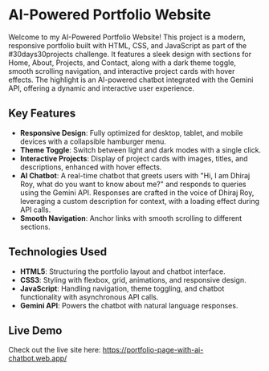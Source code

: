 # AI-Powered Portfolio Website

Welcome to my AI-Powered Portfolio Website! This project is a modern, responsive portfolio built with HTML, CSS, and JavaScript as part of the #30days30projects challenge. It features a sleek design with sections for Home, About, Projects, and Contact, along with a dark theme toggle, smooth scrolling navigation, and interactive project cards with hover effects. The highlight is an AI-powered chatbot integrated with the Gemini API, offering a dynamic and interactive user experience.

## Key Features
- **Responsive Design**: Fully optimized for desktop, tablet, and mobile devices with a collapsible hamburger menu.
- **Theme Toggle**: Switch between light and dark modes with a single click.
- **Interactive Projects**: Display of project cards with images, titles, and descriptions, enhanced with hover effects.
- **AI Chatbot**: A real-time chatbot that greets users with "Hi, I am Dhiraj Roy, what do you want to know about me?" and responds to queries using the Gemini API. Responses are crafted in the voice of Dhiraj Roy, leveraging a custom description for context, with a loading effect during API calls.
- **Smooth Navigation**: Anchor links with smooth scrolling to different sections.

## Technologies Used
- **HTML5**: Structuring the portfolio layout and chatbot interface.
- **CSS3**: Styling with flexbox, grid, animations, and responsive design.
- **JavaScript**: Handling navigation, theme toggling, and chatbot functionality with asynchronous API calls.
- **Gemini API**: Powers the chatbot with natural language responses.

## Live Demo
Check out the live site here: https://portfolio-page-with-ai-chatbot.web.app/


